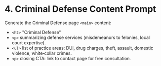 <!--
File: prompts/4-content-criminal-defense.md
Version: 1.0.0
Created: 2025-07-12
Modified: 2025-07-12
-->

# 4. Criminal Defense Content Prompt

Generate the Criminal Defense page `<main>` content:
- `<h2>` "Criminal Defense"
- `<p>` summarizing defense services (misdemeanors to felonies, local court expertise).
- `<ul>` list of practice areas: DUI, drug charges, theft, assault, domestic violence, white‑collar crimes.
- `<p>` closing CTA: link to contact page for free consultation.

